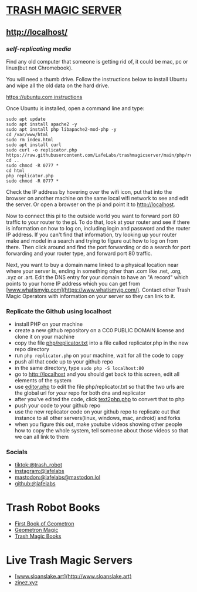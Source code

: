 # [TRASH MAGIC SERVER](https://github.com/LafeLabs/trashmagicserver)

## [http://localhost/](http://localhost/)

### *self-replicating media*

Find any old computer that someone is getting rid of, it could be mac, pc or linux(but not Chromebook).  

You will need a thumb drive.  Follow the instructions below to install Ubuntu and wipe all the old data on the hard drive.

[https://ubuntu.com instructions](https://ubuntu.com/tutorials/install-ubuntu-desktop#1-overview)

Once Ubuntu is installed, open a command line and type:

```
sudo apt update
sudo apt install apache2 -y
sudo apt install php libapache2-mod-php -y
cd /var/www/html
sudo rm index.html
sudo apt install curl
sudo curl -o replicator.php https://raw.githubusercontent.com/LafeLabs/trashmagicserver/main/php/replicator.txt
cd ..
sudo chmod -R 0777 *
cd html
php replicator.php
sudo chmod -R 0777 *
```
Check the IP address by hovering over the wifi icon, put that into the browser on another machine on the same local wifi network to see and edit the server.  Or open a browser on the pi and point it to [http://localhost](http://localhost).

Now to connect this pi to the outside world you want to forward port 80 traffic to your router to the pi.  To do that, look at your router and see if there is information on how to log on, including login and password and the router IP address. If you can't find that information, try looking up your router make and model in a search and trying to figure out how to log on from there. Then click around and find the port forwarding or do a search for port forwarding and your router type, and forward port 80 traffic.  

Next, you want to buy a domain name linked to a physical location near where your server is, ending in something other than .com like .net, .org, .xyz or .art.  Edit the DNS entry for your domain to have an "A record" which points to your home IP address which you can get from [www.whatismyip.com](https://www.whatismyip.com/).  Contact other Trash Magic Operators with information on your server so they can link to it.

### Replicate the Github using localhost

 - install PHP on your machine
 - create a new github repository on a CC0 PUBLIC DOMAIN license and clone it on your machine
 - copy the file [php/replicator.txt](php/replicator.txt) into a file called replicator.php in the new repo directory
 - run `php replicator.php` on your machine, wait for all the code to copy
 - push all that code up to your github repo
 - in the same directory, type `sudo php -S localhost:80`
 - go to [http://localhost](http://localhost) and you should get back to this screen, edit all elements of the system
 - use [editor.php](editor.php) to edit the file php/replicator.txt so that the two urls are the global url for *your* repo for both dna and replicator
 - after you've edited the code, click [text2php.php](text2php.php) to convert that to php
 - push your code to your github repo
 - use the new replicator code on your github repo to replicate out that instance to all other servers(linux, windows, mac, android) and forks
 - when you figure this out, make youtube videos showing other people how to copy the whole system, tell someone about those videos so that we can all link to them


### Socials

 - [tiktok:@trash_robot](https://www.tiktok.com/@trash_robot)
 - [instagram:@lafelabs](https://www.instagram.com/lafelabs/)
 - [mastodon:@lafelabs@mastodon.lol](https://mastodon.lol/@lafelabs)
 - [github:@lafelabs](https://github.com/LafeLabs/)

# Trash Robot Books
 
 - [First Book of Geometron](https://www.trashrobot.org/bookofgeometron/)
 - [Geometron Magic](https://www.trashrobot.org/geometronmagic/)
 - [Trash Magic Books](https://www.trashrobot.org/user.php?scroll=scrolls/trashmagicbooks)

# Live Trash Magic Servers

 - [www.sloanslake.art](http://www.sloanslake.art)
 - [zinez.xyz](http://zinez.xyz/)

